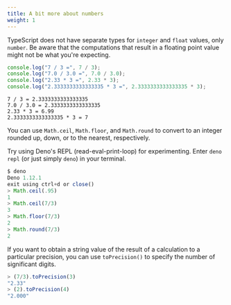 ```yaml
---
title: A bit more about numbers
weight: 1
---
```


TypeScript does not have separate types for `integer` and `float` values, only
`number`. Be aware that the computations that result in a floating point value
might not be what you're expecting.

```js
console.log("7 / 3 =", 7 / 3);
console.log("7.0 / 3.0 =", 7.0 / 3.0);
console.log("2.33 * 3 =", 2.33 * 3);
console.log("2.3333333333333335 * 3 =", 2.3333333333333335 * 3);
```

```text
7 / 3 = 2.3333333333333335
7.0 / 3.0 = 2.3333333333333335
2.33 * 3 = 6.99
2.3333333333333335 * 3 = 7
```

You can use `Math.ceil`, `Math.floor`, and `Math.round` to convert to an integer
rounded up, down, or to the nearest, respectively.

Try using Deno's REPL (read-eval-print-loop) for experimenting. Enter
`deno repl` (or just simply `deno`) in your terminal.

```js
$ deno
Deno 1.12.1
exit using ctrl+d or close()
> Math.ceil(.95)
1
> Math.ceil(7/3)
3
> Math.floor(7/3)
2
> Math.round(7/3)
2
```

If you want to obtain a string value of the result of a calculation to a
particular precision, you can use `toPrecision()` to specify the number of
significant digits.

```js
> (7/3).toPrecision(3)
"2.33"
> (2).toPrecision(4)
"2.000"
```
